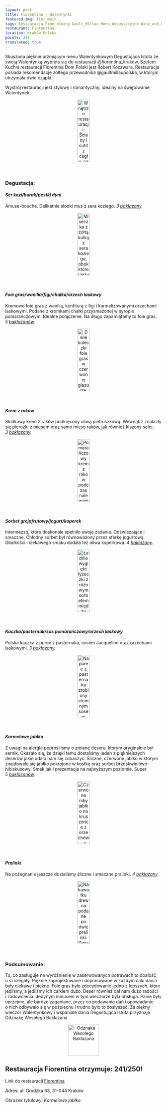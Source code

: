 ```yaml
---
layout: post
title: Fiorentina - Walentynki 
featured-img: fior_main
tags: Restauracja Fine_dining Gault_Millau Menu_degustacyjne Wine_and_Food_Noble_Night Walentynki
restaurant: Fiorentina
location: Kraków Polska
points: 241
translated: true
---
```


Skuszona pięknie brzmiącym menu Walentynkowym Degustująca Istota ze swoją Walentynką wybrała się do
 restauracji @fiorentina_krakow.
Szefem Kuchni restauracji Fiorentina Dom Polski jest Robert Koczwara.
 Restauracja posiada rekomendację żółtego przewodnika @gaultmillaupolska, w&nbsp;którym otrzymała dwie czapki.

Wystrój restauracji jest stylowy i&nbsp;romantyczny. Idealny na świętowanie Walentynek. 
<center><div style="width:65%">
<img src="{{site.img_url}}/assets/img/posts/fior_inside.jpg" alt="Wnętrze restauracji. Ściany i sufit z cegły,
 na środku stoliki. Na ścianie na wprost umieszona jest srebrna głowa byka."
height="200px" width="40px" />
</div></center>
<br />&ensp;&ensp;

### Degustacja:

#### *Ser kozi/burak/pestki dyni*

Amuse-bouche. Delikatnie słodki mus z&nbsp;sera koziego. _3&nbsp;[bakłażany]._
<center><div style="width:65%">
<img src="{{site.img_url}}/assets/img/posts/fior_amb.jpg" alt="
Miseczka z żółtą kulką z sera koziego, obok której leży kropka musu z buraka i cienki plaster buraka.
 Całość ozdobiona pestkami dyni i liściem buraka."
height="200px" width="40px" />
</div></center>
<br />&ensp;&ensp;

#### *Foie gras/wanilia/figi/chałka/orzech laskowy*

Kremowe foie gras z&nbsp;wanilią, konfiturą z&nbsp;figi i&nbsp;karmelizowanymi orzechami laskowymi.
 Podane z&nbsp;kromkami chałki przysmażonej w&nbsp;syropie pomarańczowym. 
 Idealne połączenie. Na długo zapamiętamy to foie gras. _5&nbsp;[bakłażanów]._
<center><div style="width:50%">
<img src="{{site.img_url}}/assets/img/posts/fior_foie_gras.jpg" alt="Dwie kuleczki foie gras w
 czerwonej glazurze, udające czereśnie. Z kuleczek wystają ciemnozielone patyczki z cukru.
  Na drugim planie na talerzu leżą kromki chałki."
height="200px" width="40px" />
</div></center>
<br />&ensp;&ensp;

#### *Krem z&nbsp;raków*

Słodkawy krem z&nbsp;raków podkręcony oliwą pietruszkową.
 Wewnątrz znalazły się pierożki z&nbsp;mięsem oraz samo mięso raków, jak również kiszony seler.
_3&nbsp;[bakłażany]._
<center><div style="width:65%">
<img src="{{site.img_url}}/assets/img/posts/fior_soup.jpg" alt="
Pomarańczowy krem z raków podczas nalewania do miski, w której znajduje się reszta
 składników oraz skorupa raka z głową i szczypcami dla ozdoby."
height="200px" width="40px" />
</div></center>
<br />&ensp;&ensp;

#### *Sorbet grejpfrutowy/jogurt/koperek*

Intermezzo, które doskonale spełniło swoje zadanie. Odświeżające i smaczne.
Chłodny sorbet był równoważony przez sferkę jogurtową. 
Gładkości i&nbsp;ciekawego smaku dodała też oliwa koperkowa. _4&nbsp;[bakłażany]._
<center><div style="width:50%">
<img src="{{site.img_url}}/assets/img/posts/fior_inter.jpg" alt="
Ładnie wygięte łyżeczki z różowym sorbetem między którym położona jest sferka z jogurtu."
height="200px" width="40px" />
</div></center>
<br />&ensp;&ensp;

#### *Kaczka/pasternak/sos pomarańczowy/orzech laskowy*


Polska kaczka z&nbsp;puree z&nbsp;pasternaka, sosem Jacqueline oraz orzechami laskowymi. _3&nbsp;[bakłażany]._
<center><div style="width:50%">
<img src="{{site.img_url}}/assets/img/posts/fior_duck.jpg" alt="Na puree z pasternaka zrobiony ciemnym sosem znaczek ślimaczka.
 Obok pasek z filetu z kaczki." height="200px" width="40px" />
</div></center>
<br />&ensp;&ensp;

#### *Karmelowe jabłko*

Z&nbsp;uwagi na alergie poprosiliśmy o&nbsp;zmianę deseru, którym oryginalnie był sernik.
 Okazało się, że&nbsp;dzięki temu dostaliśmy jeden z&nbsp;piękniejszych deserów jakie udało nam się zobaczyć.
  Śliczne, czerwone jabłko w&nbsp;którym znajdowało się jabłko pokrojone w&nbsp;kostkę oraz sorbet brzoskwiniowo-hibiskusowy.
   Smak jak i&nbsp;prezentacja na najwyższym poziomie. Super.
_5&nbsp;[bakłażanów]._
<center><div style="width:65%">
<img src="{{site.img_url}}/assets/img/posts/fior_apple.jpg" alt="Czerwone niby jabłko na kruszonce z orzechów, 
z listkiem mięty u góry."
height="200px" width="40px" />
</div></center>
<br />&ensp;&ensp;

#### *Pralinki*

Na pożegnanie jeszcze dostaliśmy śliczne i&nbsp;smaczne pralinki. 
_4&nbsp;[bakłażany]._
<center><div style="width:65%">
<img src="{{site.img_url}}/assets/img/posts/fior_pralines.jpg" alt=" Na kawałku drewna podane po dwie pralinki.
 Dwia białe sześciany oraz dwie ciemne okrągłe. Wszystkie maźnięte złotem od góry."
height="200px" width="40px" />
</div></center>
<br />&ensp;&ensp;

### Podsumowanie:

To, co zasługuje na wyróżnienie w&nbsp;zaserwowanych potrawach to dbałość o&nbsp;szczegóły.
 Pięknie zaprojektowane i&nbsp;dopracowane w&nbsp;każdym calu dania były ciekawe i&nbsp;piękne. 
 Foie gras było zdecydowanie jedno z&nbsp;lepszych, które jedliśmy, a&nbsp;jedliśmy ich całkiem dużo. 
 Deser również dał nam dużo radości i&nbsp;zadowolenia. 
 Jedynym minusem w&nbsp;tym wieczorze była obsługa. Panie były uprzejme, 
 ale bardzo zaganiane, przez co podawanie dań i&nbsp;opowiadanie o&nbsp;nich odbywało się w&nbsp;pośpiechu 
 i&nbsp;trudno było to dosłyszeć.
Za piękny wieczór Walentynkowy i&nbsp;wspaniałe dania Degustująca Istota przyznaje Odznakę Wesołego Bakłażana.

<center><div style="width:35%">
<img src="{{site.img_url}}/assets/img/odznaka_new.gif" alt="Odznaka Wesołego Bakłażana" height="100" width="auto" />
</div></center>




## Restauracja Fiorentina otrzymuje: **241/250!**
Link do restauracji [Fiorentina]

Adres: ul. Grodzka 63, 
31-044 Kraków

_Obrazek tytułowy: Karmelowe jabłko_

[Fiorentina]: https://fiorentina.com.pl/
[bakłażany]: /about#baklazan
[bakłażanów]: /about#baklazan